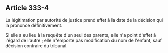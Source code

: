 Article 333-4
----
La légitimation par autorité de justice prend effet à la date de la décision qui
la prononce définitivement.

Si elle a eu lieu à la requête d'un seul des parents, elle n'a point d'effet à
l'égard de l'autre ; elle n'emporte pas modification du nom de l'enfant, sauf
décision contraire du tribunal.
